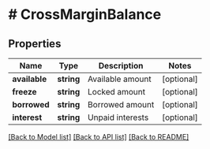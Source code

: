 # # CrossMarginBalance

## Properties

Name | Type | Description | Notes
------------ | ------------- | ------------- | -------------
**available** | **string** | Available amount | [optional] 
**freeze** | **string** | Locked amount | [optional] 
**borrowed** | **string** | Borrowed amount | [optional] 
**interest** | **string** | Unpaid interests | [optional] 

[[Back to Model list]](../../README.md#documentation-for-models) [[Back to API list]](../../README.md#documentation-for-api-endpoints) [[Back to README]](../../README.md)
